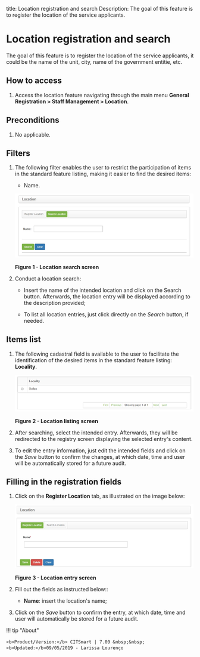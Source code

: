 title: Location registration and search
Description: The goal of this feature is to register the location of the service applicants.
# Location registration and search

The goal of this feature is to register the location of the service applicants, it 
could be the name of the unit, city, name of the 
government entitie, etc.

How to access
------------------

1. Access the location feature navigating through the main menu 
**General Registration > Staff Management > Location**.

Preconditions
---------------

1. No applicable.

Filters
---------

1. The following filter enables the user to restrict the participation of items in the 
standard feature listing, making it easier to 
find the desired items:

    - Name.
    
    ![Search](images/local.img1.jpg)
    
    **Figure 1 - Location search screen**
    
2. Conduct a location search:

    - Insert the name of the intended location and click on the Search button. 
    Afterwards, the location entry will be displayed according to the description 
    provided;
    
    - To list all location entries, just click directly on the *Search* button, if 
    needed.
    
Items list
------------------

1. The following cadastral field is available to the user to facilitate the 
identification of the desired items in the standard feature 
listing: **Locality**.

    ![Listing](images/local.img2.jpg)
    
    **Figure 2 - Location listing screen**
    
2. After searching, select the intended entry. Afterwards, they will be redirected to 
the registry screen displaying the selected entry's content.

3. To edit the entry information, just edit the intended fields and click on the 
*Save* button to confirm the changes, at which date, time 
and user will be automatically stored for a future audit.

Filling in the registration fields
-------------------------------------

1. Click on the **Register Location** tab, as illustrated on the image below:

    ![Entry](images/local.img3.jpg)
    
    **Figure 3 - Location entry screen**
    
2. Fill out the fields as instructed below::

    - **Name**: insert the location's name;
    
3. Click on the *Save* button to confirm the entry, at which date, time and user will 
automatically be stored for a future audit.

!!! tip "About"

    <b>Product/Version:</b> CITSmart | 7.00 &nbsp;&nbsp;
    <b>Updated:</b>09/05/2019 - Larissa Lourenço
